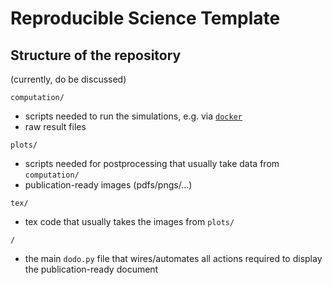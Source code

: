 Reproducible Science Template
=============================

Structure of the repository
---------------------------

(currently, do be discussed)

`computation/`

- scripts needed to run the simulations, e.g. via [`docker`](docker.md)
- raw result files

`plots/`

- scripts needed for postprocessing that usually take data from `computation/` 
- publication-ready images (pdfs/pngs/...)

`tex/`

- tex code that usually takes the images from `plots/`

`/`

- the main `dodo.py` file that wires/automates all actions required to display 
  the publication-ready document




